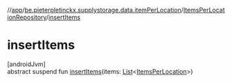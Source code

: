 //[app](../../../index.md)/[be.pieterpletinckx.supplystorage.data.itemPerLocation](../index.md)/[ItemsPerLocationRepository](index.md)/[insertItems](insert-items.md)

# insertItems

[androidJvm]\
abstract suspend fun [insertItems](insert-items.md)(items: [List](https://kotlinlang.org/api/latest/jvm/stdlib/kotlin.collections/-list/index.html)&lt;[ItemsPerLocation](../-items-per-location/index.md)&gt;)
